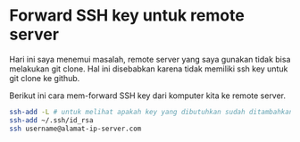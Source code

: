 # Forward SSH key untuk remote server

Hari ini saya menemui masalah, remote server yang saya gunakan tidak bisa melakukan git clone. Hal ini disebabkan karena tidak memiliki ssh key untuk git clone ke github.

Berikut ini cara mem-forward SSH key dari komputer kita ke remote server.

```bash
ssh-add -L # untuk melihat apakah key yang dibutuhkan sudah ditambahkan
ssh-add ~/.ssh/id_rsa
ssh username@alamat-ip-server.com
```
